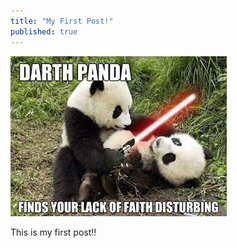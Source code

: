 ```yaml
---
title: "My First Post!"
published: true
---
```


![](/blog/assets/panda1.jpg)

This is my first post!!
